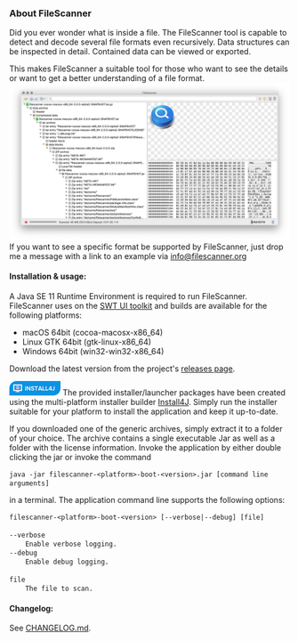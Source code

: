 ### About FileScanner
Did you ever wonder what is inside a file. The FileScanner tool is capable to detect and decode several file formats even recursively. Data structures can be inspected in detail. Contained data can be viewed or exported.

This makes FileScanner a suitable tool for those who want to see the details or want to get a better understanding of a file format.
![self scan](filescanner1.png)
If you want to see a specific format be supported by FileScanner, just drop me a
message with a link to an example via [info@filescanner.org](mailto:info@filescanner.org)

#### Installation & usage:
A Java SE 11 Runtime Environment is required to run FileScanner. FileScanner uses on the [SWT UI toolkit](https://www.eclipse.org/swt/) and builds are available for the following platforms:
* macOS 64bit (cocoa-macosx-x86_64)
* Linux GTK 64bit (gtk-linux-x86_64)
* Windows 64bit (win32-win32-x86_64)

Download the latest version from the project's [releases page](https://github.com/hdecarne-github/filescanner/releases/latest).

![Install4j](install4j_small.png)
The provided installer/launcher packages have been created using the multi-platform installer builder
[Install4J](https://www.ej-technologies.com/products/install4j/overview.html). Simply run the installer suitable for your platform to install the application and keep it up-to-date.

If you downloaded one of the generic archives, simply extract it to a folder of your choice.
The archive contains a single executable Jar as well as a folder with the license information. Invoke the application by either double clicking the jar or invoke the command

```
java -jar filescanner-<platform>-boot-<version>.jar [command line arguments]
```

in a terminal. The application command line supports the following options:

```
filescanner-<platform>-boot-<version> [--verbose|--debug] [file]

--verbose
	Enable verbose logging.
--debug
	Enable debug logging.

file
	The file to scan.
```

#### Changelog:
See [CHANGELOG.md](https://github.com/hdecarne-github/filescanner/blob/master/CHANGELOG.md).
